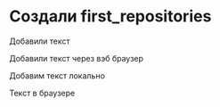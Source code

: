 ﻿# Создали first_repositories

Добавили текст

Добавили текст через вэб браузер

Добавим текст локально

Текст в браузере

